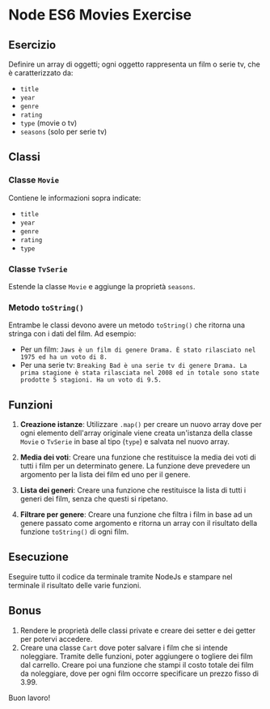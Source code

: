 # Node ES6 Movies Exercise

## Esercizio

Definire un array di oggetti; ogni oggetto rappresenta un film o serie tv, che è caratterizzato da: 
- `title`
- `year`
- `genre`
- `rating`
- `type` (movie o tv)
- `seasons` (solo per serie tv)

## Classi

### Classe `Movie`
Contiene le informazioni sopra indicate:
- `title`
- `year`
- `genre`
- `rating`
- `type`

### Classe `TvSerie`
Estende la classe `Movie` e aggiunge la proprietà `seasons`.

### Metodo `toString()`
Entrambe le classi devono avere un metodo `toString()` che ritorna una stringa con i dati del film. Ad esempio:
- Per un film: `Jaws è un film di genere Drama. È stato rilasciato nel 1975 ed ha un voto di 8.`
- Per una serie tv: `Breaking Bad è una serie tv di genere Drama. La prima stagione è stata rilasciata nel 2008 ed in totale sono state prodotte 5 stagioni. Ha un voto di 9.5.`

## Funzioni

1. **Creazione istanze**: Utilizzare `.map()` per creare un nuovo array dove per ogni elemento dell'array originale viene creata un'istanza della classe `Movie` o `TvSerie` in base al tipo (`type`) e salvata nel nuovo array.

2. **Media dei voti**: Creare una funzione che restituisce la media dei voti di tutti i film per un determinato genere. La funzione deve prevedere un argomento per la lista dei film ed uno per il genere.

3. **Lista dei generi**: Creare una funzione che restituisce la lista di tutti i generi dei film, senza che questi si ripetano.

4. **Filtrare per genere**: Creare una funzione che filtra i film in base ad un genere passato come argomento e ritorna un array con il risultato della funzione `toString()` di ogni film.

## Esecuzione

Eseguire tutto il codice da terminale tramite NodeJs e stampare nel terminale il risultato delle varie funzioni.

## Bonus

1. Rendere le proprietà delle classi private e creare dei setter e dei getter per potervi accedere.
2. Creare una classe `Cart` dove poter salvare i film che si intende noleggiare. Tramite delle funzioni, poter aggiungere o togliere dei film dal carrello. Creare poi una funzione che stampi il costo totale dei film da noleggiare, dove per ogni film occorre specificare un prezzo fisso di 3.99.

Buon lavoro!